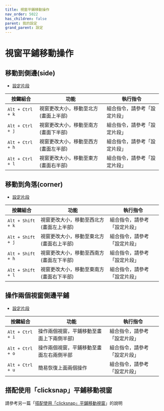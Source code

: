 ```yaml
---
title: 視窗平鋪移動操作
nav_order: 5022
has_children: false
parent: 我的設定
grand_parent: 設定
---
```



# 視窗平鋪移動操作


## 移動到側邊(side)

* [設定片段](https://github.com/samwhelp/note-about-openbox/tree/gh-pages/_demo/config/openbox-config/main/share/gen/openbox-gen-rc/Section/Keybind/WindowTilingMoveSide.php)

| 按鍵組合          | 功能           | 執行指令              |
| ----------------- | -------------- | ---------------------------- |
| `Alt + Ctrl + k` | 視窗更改大小，移動至北方(畫面上半部) | 組合指令，請參考「設定片段」 |
| `Alt + Ctrl + j` | 視窗更改大小，移動至南方(畫面下半部)  | 組合指令，請參考「設定片段」 |
| `Alt + Ctrl + h` | 視窗更改大小，移動至西方(畫面左半部) | 組合指令，請參考「設定片段」  |
| `Alt + Ctrl + l` | 視窗更改大小，移動至東方(畫面右半部) | 組合指令，請參考「設定片段」 |


## 移動到角落(corner)

* [設定片段](https://github.com/samwhelp/note-about-openbox/tree/gh-pages/_demo/config/openbox-config/main/share/gen/openbox-gen-rc/Section/Keybind/WindowTilingMoveCorner.php)


| 按鍵組合          | 功能           | 執行指令              |
| ----------------- | -------------- | ---------------------------- |
| `Alt + Shift + k` | 視窗更改大小，移動至西北方(畫面左上半部) | 組合指令，請參考「設定片段」    |
| `Alt + Shift + j` | 視窗更改大小，移動至東北方(畫面右上半部) | 組合指令，請參考「設定片段」 |
| `Alt + Shift + h` | 視窗更改大小，移動至西南方(畫面左下半部) | 組合指令，請參考「設定片段」 |
| `Alt + Shift + l` | 視窗更改大小，移動至東南方(畫面右下半部) | 組合指令，請參考「設定片段」 |


## 操作兩個視窗側邊平鋪

* [設定片段](https://github.com/samwhelp/note-about-openbox/tree/gh-pages/_demo/config/openbox-config/main/share/gen/openbox-gen-rc/Section/Keybind/WindowTiling.php)


| 按鍵組合          | 功能           | 執行指令              |
| ----------------- | -------------- | ---------------------------- |
| `Alt + Ctrl + i` | 操作兩個視窗，平鋪移動至畫面上下兩側半部) | 組合指令，請參考「設定片段」    |
| `Alt + Ctrl + o` | 操作兩個視窗，平鋪移動至畫面左右兩側半部 | 組合指令，請參考「設定片段」    |
| `Alt + Ctrl + u` | 簡易恢復上面兩個操作 | 組合指令，請參考「設定片段」    |


## 搭配使用「clicksnap」平鋪移動視窗

請參考另一篇「[搭配使用「clicksnap」平鋪移動視窗](https://samwhelp.github.io/note-about-openbox/read/howto/window-tiling-move-by-clicksnap.html)」的說明
